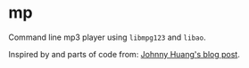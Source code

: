 # mp

Command line mp3 player using `libmpg123` and `libao`.

Inspired by and parts of code from: [Johnny Huang's blog post](https://hzqtc.github.io/2012/05/play-mp3-with-libmpg123-and-libao.html).

